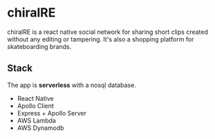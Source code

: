 # chiralRE

chiralRE is a react native social network for sharing short clips created without any editing or tampering. It's also a shopping platform for skateboarding brands.

## Stack

The app is **serverless** with a nosql database.

- React Native
- Apollo Client
- Express + Apollo Server
- AWS Lambda
- AWS Dynamodb
